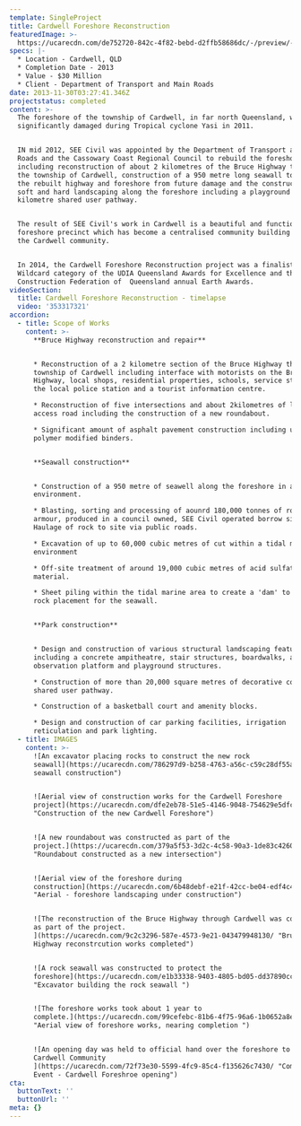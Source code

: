 ```yaml
---
template: SingleProject
title: Cardwell Foreshore Reconstruction
featuredImage: >-
  https://ucarecdn.com/de752720-842c-4f82-bebd-d2ffb58686dc/-/preview/-/enhance/50/
specs: |-
  * Location - Cardwell, QLD
  * Completion Date - 2013
  * Value - $30 Million
  * Client - Department of Transport and Main Roads
date: 2013-11-30T03:27:41.346Z
projectstatus: completed
content: >-
  The foreshore of the township of Cardwell, in far north Queensland, was
  significantly damaged during Tropical cyclone Yasi in 2011. 


  IN mid 2012, SEE Civil was appointed by the Department of Transport and Main
  Roads and the Cassowary Coast Regional Council to rebuild the foreshore
  including reconstruction of about 2 kilometres of the Bruce Highway through
  the township of Cardwell, construction of a 950 metre long seawall to proctect
  the rebuilt highway and foreshore from future damage and the construction of
  soft and hard landscaping along the foreshore including a playground an 4.5
  kilometre shared user pathway. 


  The result of SEE Civil's work in Cardwell is a beautiful and functional
  foreshore precinct which has become a centralised community building point for
  the Cardwell community.


  In 2014, the Cardwell Foreshore Reconstruction project was a finalist in the
  Wildcard category of the UDIA Queensland Awards for Excellence and the Civil
  Construction Federation of  Queensland annual Earth Awards.
videoSection:
  title: Cardwell Foreshore Reconstruction - timelapse
  video: '353317321'
accordion:
  - title: Scope of Works
    content: >-
      **Bruce Highway reconstruction and repair**


      * Reconstruction of a 2 kilometre section of the Bruce Highway through the
      township of Cardwell including interface with motorists on the Bruce
      Highway, local shops, residential properties, schools, service stations,
      the local police station and a tourist information centre. 

      * Reconstruction of five intersections and about 2kilometres of local
      access road including the construction of a new roundabout. 

      * Significant amount of asphalt pavement construction including using
      polymer modified binders. 


      **Seawall construction**


      * Construction of a 950 metre of seawell along the foreshore in a tidal
      environment. 

      * Blasting, sorting and processing of aounrd 180,000 tonnes of rock
      armour, produced in a council owned, SEE Civil operated borrow site.
      Haulage of rock to site via public roads. 

      * Excavation of up to 60,000 cubic metres of cut within a tidal marine
      environment 

      * Off-site treatment of around 19,000 cubic metres of acid sulfate soil
      material. 

      * Sheet piling within the tidal marine area to create a 'dam' to allow
      rock placement for the seawall. 


      **Park construction**


      * Design and construction of various structural landscaping features
      including a concrete ampitheatre, stair structures, boardwalks, an
      observation platform and playground structures. 

      * Construction of more than 20,000 square metres of decorative concrete
      shared user pathway. 

      * Construction of a basketball court and amenity blocks. 

      * Design and construction of car parking facilities, irrigation
      reticulation and park lighting.
  - title: IMAGES
    content: >-
      ![An excavator placing rocks to construct the new rock
      seawall](https://ucarecdn.com/786297d9-b258-4763-a56c-c59c28df55a4/ "Rock
      seawall construction")


      ![Aerial view of construction works for the Cardwell Foreshore
      project](https://ucarecdn.com/dfe2eb78-51e5-4146-9048-754629e5dfc4/
      "Construction of the new Cardwell Foreshore")


      ![A new roundabout was constructed as part of the
      project.](https://ucarecdn.com/379a5f53-3d2c-4c58-90a3-1de83c42602b/
      "Roundabout constructed as a new intersection")


      ![Aerial view of the foreshore during
      construction](https://ucarecdn.com/6b48debf-e21f-42cc-be04-edf4c48e2633/
      "Aerial - foreshore landscaping under construction")


      ![The reconstruction of the Bruce Highway through Cardwell was completed
      as part of the project.
      ](https://ucarecdn.com/9c2c3296-587e-4573-9e21-043479948130/ "Bruce
      Highway reconstrcution works completed")


      ![A rock seawall was constructed to protect the
      foreshore](https://ucarecdn.com/e1b33338-9403-4805-bd05-dd37890cc9f2/
      "Excavator building the rock seawall ")


      ![The foreshore works took about 1 year to
      complete.](https://ucarecdn.com/99cefebc-81b6-4f75-96a6-1b0652a8e61a/
      "Aerial view of foreshore works, nearing completion ")


      ![An opening day was held to official hand over the foreshore to the
      Cardwell Community
      ](https://ucarecdn.com/72f73e30-5599-4fc9-85c4-f135626c7430/ "Community
      Event - Cardwell Foreshroe opening")
cta:
  buttonText: ''
  buttonUrl: ''
meta: {}
---
```


